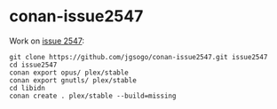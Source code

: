 # conan-issue2547

Work on [issue 2547](https://github.com/conan-io/conan/issues/2547):

```
git clone https://github.com/jgsogo/conan-issue2547.git issue2547
cd issue2547
conan export opus/ plex/stable
conan export gnutls/ plex/stable
cd libidn
conan create . plex/stable --build=missing
```
